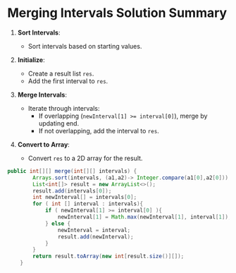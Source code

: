 # Merging Intervals Solution Summary

1. **Sort Intervals**:
   - Sort intervals based on starting values.

2. **Initialize**:
   - Create a result list `res`.
   - Add the first interval to `res`.

3. **Merge Intervals**:
   - Iterate through intervals:
     - If overlapping (`newInterval[1] >= interval[0]`), merge by updating end.
     - If not overlapping, add the interval to `res`.

4. **Convert to Array**:
   - Convert `res` to a 2D array for the result.
  
```Java
public int[][] merge(int[][] intervals) {
        Arrays.sort(intervals, (a1,a2)-> Integer.compare(a1[0],a2[0]));
        List<int[]> result = new ArrayList<>();
        result.add(intervals[0]);
        int newInterval[] = intervals[0];
        for ( int [] interval : intervals){
            if ( newInterval[1] >= interval[0] ){
                newInterval[1] = Math.max(newInterval[1], interval[1]);
            } else {
                newInterval = interval;
                result.add(newInterval);
            }
        }
        return result.toArray(new int[result.size()][]);
    }
```
  
